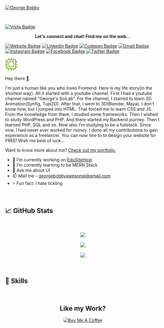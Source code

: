 [![George Bobby](https://ik.imagekit.io/designsproweb/web/img/126264992_379923150096492_4130696704871181214_n_YaKqzvzmM.jpg)](http://georgebawesome.ml/)

<br>

[![Visits Badge](https://badges.pufler.dev/visits/georgebawesome/georgebawesome)](https://github.com/georgebawesome)


<p align="center">
  <b>Let's connect and chat! Find me on the web...</b>
  
   [![Website Badge](https://img.shields.io/badge/-georgebawesome.ml-47CCCC?style=flat&logo=Google-Chrome&logoColor=white&link=https://georgebawesome.ml/)](https://georgebawesome.ml/) 
   [![Linkedin Badge](https://img.shields.io/badge/-georgebawesome-blue?style=flat-square&logo=Linkedin&logoColor=white&link=https://www.linkedin.com/in/georgebawesome/)](https://www.linkedin.com/in/georgebawesome/) 
   [![Codepen Badge](https://img.shields.io/badge/-@georgebawesome-000000?style=flat&labelColor=000000&logo=Codepen&link=https://codepen.io/georgebawesome)](https://codepen.io/georgebawesome) 
   [![Gmail Badge](https://img.shields.io/badge/-georgebobbyawesome-c14438?style=flat-square&logo=Gmail&logoColor=white&link=mailto:georgebobbyawesome@gmail.com)](mailto:georgebobbyawesome@gmail.com)
   [![Instagram Badge](https://img.shields.io/badge/-@uitooltip-purple?style=flat&logo=instagram&logoColor=white&link=https://instagram.com/uitooltip/)](https://instagram.com/uitooltip) 
   [![Facebook Badge](https://img.shields.io/badge/-georgebawesome-036be4?style=flat-square&logo=Facebook&logoColor=white&link=https://www.facebook.com/georgebawesome)](https://www.facebook.com/georgebawesome)
   [![Twitter Badge](https://img.shields.io/badge/georgebawesome-1ca0f1?style=flat-square&labelColor=1ca0f1&logo=twitter&logoColor=white&link=https://twitter.com/georgebawesome)](https://twitter.com/georgebawesome)

<a href='https://docs.github.com/en/developers'><img src='https://raw.githubusercontent.com/acervenky/animated-github-badges/master/assets/devbadge.gif' width='40' height='40'></a>

Hey there 👋

I'm just a human like you who loves Frontend. Here is my life story(in the shortest way). All it started with a youtube channel. First I had a youtube channel named "George's SciLab". For the channel, I started to learn 2D Animation(Synfig, Tupi2D). After that, I went to 3D(Blender, Maya). I don't know how, but I jumped into HTML. That forced me to learn CSS and JS. From the knowledge from there, I studied some frameworks. Then I wished to study WordPress and PHP. And there started my Backend journey. Then I learned PHP, SQL and so. Now also I'm studying to be a fullstack. Since now, I had never ever worked for money. I done all my contributions to gain experience as a freelancer. You can now hire to to design your website for FREE! Wish me best of luck...

Want to know more about me? [Check out my portfolio.](https://georgebawesome.ml/)

- 🔭 I’m currently working on <a href="https://edusitehost.org/">EduSiteHost</a>
- 🌱 I’m currently learning to be MERN Stack
- 💬 Ask me about UI
- 📫 Mail me - georgebobbyawesome@gmail.com
- ⚡ Fun fact: I hate tickling

<br>

## &#x1f4c8; GitHub Stats

<br>

<p align="center">
  
  <a href="https://github.com/georgebawesome">
    <img src="https://github-readme-stats.vercel.app/api?username=georgebawesome&theme=prussian&show_icons=true&count_private=true&hide_border=true">
  </a>
</p>

<p align="center">
  <a href="https://github.com/georgebawesome">
    <img src="https://github-readme-stats.vercel.app/api/top-langs/?username=georgebawesome&layout=compact&theme=prussian">
  </a>
</p>

<p align="center">
  <a href="https://github.com/georgebawesome">
    <img src="https://activity-graph.herokuapp.com/graph?username=georgebawesome">
  </a>
</p>

<br>

## 💼 Skills

<br>

<h2 align="center">Like my Work?</h2>
<p align="center">
<a href="https://www.buymeacoffee.com/georgebawesome" target="_blank"><img src="https://cdn.buymeacoffee.com/buttons/default-red.png" alt="Buy Me A Coffee" width="200"  style="border-radius: 20px;"></a>
</p> 
